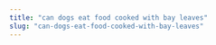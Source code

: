 ```yaml
---
title: "can dogs eat food cooked with bay leaves"
slug: "can-dogs-eat-food-cooked-with-bay-leaves"
---
```


